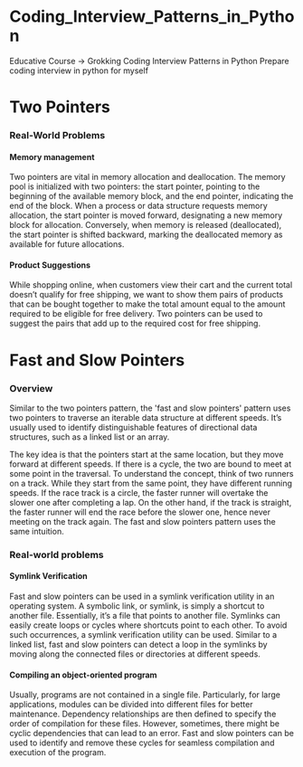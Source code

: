 # Coding_Interview_Patterns_in_Python
 Educative Course -> Grokking Coding Interview Patterns in Python
 Prepare coding interview in python for myself 

# Two Pointers
### Real-World Problems 
#### Memory management
 Two pointers are vital in memory allocation and deallocation. The memory pool is initialized with two pointers: the start pointer, pointing to the beginning of the available memory block, and the end pointer, indicating the end of the block. When a process or data structure requests memory allocation, the start pointer is moved forward, designating a new memory block for allocation. Conversely, when memory is released (deallocated), the start pointer is shifted backward, marking the deallocated memory as available for future allocations.

#### Product Suggestions
 While shopping online, when customers view their cart and the current total doesn’t qualify for free shipping, we want to show them pairs of products that can be bought together to make the total amount equal to the amount required to be eligible for free delivery. Two pointers can be used to suggest the pairs that add up to the required cost for free shipping.


# Fast and Slow Pointers
### Overview
 Similar to the two pointers pattern, the 'fast and slow pointers' pattern uses two pointers to traverse an iterable data structure at different speeds. It’s usually used to identify distinguishable features of directional data structures, such as a linked list or an array.

 The key idea is that the pointers start at the same location, but they move forward at different speeds. If there is a cycle, the two are bound to meet at some point in the traversal. To understand the concept, think of two runners on a track. While they start from the same point, they have different running speeds. If the race track is a circle, the faster runner will overtake the slower one after completing a lap. On the other hand, if the track is straight, the faster runner will end the race before the slower one, hence never meeting on the track again. The fast and slow pointers pattern uses the same intuition.

### Real-world problems
#### Symlink Verification
 Fast and slow pointers can be used in a symlink verification utility in an operating system. A symbolic link, or symlink, is simply a shortcut to another file. Essentially, it’s a file that points to another file. Symlinks can easily create loops or cycles where shortcuts point to each other. To avoid such occurrences, a symlink verification utility can be used. Similar to a linked list, fast and slow pointers can detect a loop in the symlinks by moving along the connected files or directories at different speeds.

#### Compiling an object-oriented program
 Usually, programs are not contained in a single file. Particularly, for large applications, modules can be divided into different files for better maintenance. Dependency relationships are then defined to specify the order of compilation for these files. However, sometimes, there might be cyclic dependencies that can lead to an error. Fast and slow pointers can be used to identify and remove these cycles for seamless compilation and execution of the program.